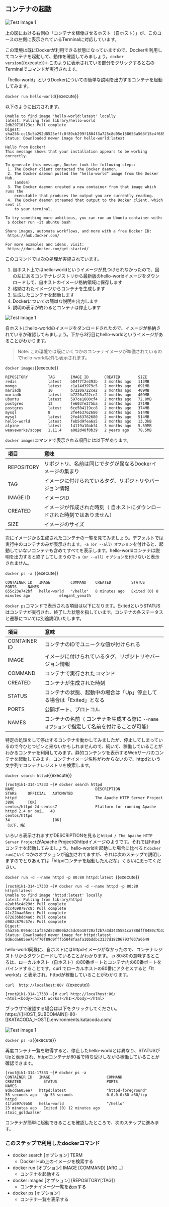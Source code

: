 ## コンテナの起動

![Test Image 1](https://raw.githubusercontent.com/mayumi00/katacoda-scenarios/main/container101/images/image00.png)　

上の図における右側の「コンテナを稼働させるホスト（自ホスト）」が、このコースの左側に表示されているTerminalに対応しています。

この環境は既にDockerが利用できる状態になっていますので、Dockerを利用してコンテナを起動して、動作を確認してみましょう。`docker version`{{execute}}←このように表示されている部分をクリックすると右のTerminalでコマンドが実行されます。

「hello-world」というDockerについての簡単な説明を出力するコンテナを起動してみます。

`docker run hello-world`{{execute}}

以下のように出力されます。

```text
Unable to find image 'hello-world:latest' locally
latest: Pulling from library/hello-world
2db29710123e: Pull complete 
Digest: sha256:cc15c5b292d8525effc0f89cb299f1804f3a725c8d05e158653a563f15e4f685
Status: Downloaded newer image for hello-world:latest

Hello from Docker!
This message shows that your installation appears to be working correctly.

To generate this message, Docker took the following steps:
 1. The Docker client contacted the Docker daemon.
 2. The Docker daemon pulled the "hello-world" image from the Docker Hub.
    (amd64)
 3. The Docker daemon created a new container from that image which runs the
    executable that produces the output you are currently reading.
 4. The Docker daemon streamed that output to the Docker client, which sent it
    to your terminal.

To try something more ambitious, you can run an Ubuntu container with:
 $ docker run -it ubuntu bash

Share images, automate workflows, and more with a free Docker ID:
 https://hub.docker.com/

For more examples and ideas, visit:
 https://docs.docker.com/get-started/
 ```

このコマンドでは次の処理が実施されています。

1. 自ホスト上ではhello-worldというイメージが見つけられなかったので、図の左にあるコンテナレジストリから最新版のhello-worldイメージをダウンロードして、自ホストのイメージ格納領域に保存します
1. 格納されたイメージからコンテナを生成します
1. 生成したコンテナを起動します
1. Dockerについての簡単な説明を出力します
1. 説明の表示が終わるとコンテナは停止します


![Test Image 1](https://raw.githubusercontent.com/mayumi00/katacoda-scenarios/main/container101/images/image01.png)

自ホストにhello-worldのイメージをダンロードされたので、イメージが格納されているか確認してみましょう。下から3行目にhello-worldというイメージがあることがわかります。
> Note: この環境では既にいくつかのコンテナイメージが準備されているのでhello-world以外も表示されます。

 `docker images`{{execute}}
 
```text
REPOSITORY         TAG       IMAGE ID       CREATED        SIZE
redis              latest    b8477f2e393b   2 months ago   113MB
mongo              latest    c1a14d3979c5   2 months ago   691MB
mariadb            10        b7220a722ce2   2 months ago   409MB
mariadb            latest    b7220a722ce2   2 months ago   409MB
ubuntu             latest    597ce1600cf4   2 months ago   72.8MB
postgres           12        fe603fe275ba   2 months ago   371MB
postgres           latest    6ce504119cc8   2 months ago   374MB
mysql              8         2fe463762680   2 months ago   514MB
mysql              latest    2fe463762680   2 months ago   514MB
hello-world        latest    feb5d9fea6a5   2 months ago   13.3kB
alpine             latest    14119a10abf4   3 months ago   5.59MB
weaveworks/scope   1.11.4    a082d48f0b39   2 years ago    78.5MB
```
 `docker images`コマンドで表示される項目には以下があります。
 
 | 項目 | 意味 | 
|:-----------|:------------|
| REPOSITORY | リポジトリ、名前は同じでタグが異なるDockerイメージの集まり | 
| TAG | イメージに付けられているタグ、リポジトリやバージョン情報 | 
| IMAGE ID | イメージID | 
| CREATED | イメージが作成された時刻（ 自ホストにダウンロードされた時刻ではありません） |
| SIZE | イメージのサイズ |

次にイメージから生成されたコンテナの一覧を見てみましょう。デフォルトでは実行中のコンテナのみが表示されます。`-a（or --all）オプション`を付けると、起動していないコンテナも含めてすべてを表示します。hello-worldコンテナは説明を出力すると終了してしまうので`-a（or --all）オプション`を付けないと表示されません。 

`docker ps -a `{{execute}}

```text
CONTAINER ID   IMAGE         COMMAND    CREATED         STATUS                     PORTS     NAMES
655c23e742bf   hello-world   "/hello"   8 minutes ago   Exited (0) 8 minutes ago             elegant_yonath
 ```
  `docker ps`コマンドで表示される項目は以下になります。ExitedというSTATUSはコンテナが実行され、終了した状態を指しています。コンテナの各ステータスと遷移については別途説明いたします。

  | 項目 | 意味 | 
|:-----------|:------------|
| CONTAINER ID | コンテナのIDでユニークな値が付けられる | 
| IMAGE | イメージに付けられているタグ、リポジトリやバージョン情報 | 
| COMMAND | コンテナで実行されたコマンド | 
| CREATED | コンテナが生成された時刻 |
| STATUS | コンテナの状態、起動中の場合は「Up」停止してる場合は「Exited」となる |
| PORTS | 公開ポート、プロトコル |
| NAMES | コンテナの名前（ コンテナを生成する際に `--nameオプション`で指定して名前を付けることが可能）|

特定の処理をして停止するコンテナを動かしてみましたが、停止してしまっているので今ひとつピンと来ないかもしれませんので、続いて、稼働していることがわかるコンテナを利用してみます。静的コンテンツを表示するWebサーバのコンテナを起動してみます。コンテナイメージ名称がわからないので、httpdという文字列でコンテナレジストリを検索します。

`docker search httpd`{{execute}}
```text
[root@ik1-314-17333 ~]# docker search httpd
NAME                                    DESCRIPTION                                     STARS     OFFICIAL   AUTOMATED
httpd                                   The Apache HTTP Server Project                  3806      [OK]
centos/httpd-24-centos7                 Platform for running Apache httpd 2.4 or bui…   40
centos/httpd                                                                            34                   [OK]
（以下、略）
```

いろいろ表示されますがDESCRIPTIONを見ると`httpd / The Apache HTTP Server Project`がApache Projectのhttpdイメージのようです。それではhttpdコンテナを起動してみましょう。hello-worldを起動した場合に比べると`docker run`にいくつかのオプションが追加されてますが、それは次のステップで説明しますのでとりあえずは「httpdコンテナを起動したんだな」くらいに思ってください。

`docker run -d --name httpd -p 80:80 httpd:latest `{{execute}}

```text
[root@ik1-314-17333 ~]# docker run -d --name httpd -p 80:80 httpd:latest
Unable to find image 'httpd:latest' locally
latest: Pulling from library/httpd
a2abf6c4d29d: Pull complete
dcc4698797c8: Pull complete
41c22baa66ec: Pull complete
67283bbdd4a0: Pull complete
d982c879c57e: Pull complete
Digest: sha256:0954cc1af252d824860b2c5dc0a10720af2b7a3d3435581ca788dff8480c7b32
Status: Downloaded newer image for httpd:latest
8d6cda605ee754f70f89d0fffb5048faafa10bddbc3137d18206793f037a6649
 ```
 
hello-world同様に、自ホストにはhttpdイメージがなかったので、コンテナレジストリからダウンロードしていることがわかります。-p 80:80の意味するところは、ローカルホスト（自ホスト）の80番ポートとコンテナ内の80番ポートをバインドすることです。curl でローカルホストの80番にアクセスすると「It works!」と表示され、httpdが稼働していることがわかります。

 `curl  http://localhost:80/ `{{execute}}
 
 ```text
[root@ik1-314-17333 ~]# curl http://localhost:80/
<html><body><h1>It works!</h1></body></html>
 ```
 
 ブラウザで確認する場合は以下をクリックしてください。
 https://[[HOST_SUBDOMAIN]]-80-[[KATACODA_HOST]].environments.katacoda.com/
 
 ![Test Image 1](https://raw.githubusercontent.com/mayumi00/katacoda-scenarios/main/container101/images/image02.png)　
 
 ` docker ps -a `{{execute}}

再度コンテナ一覧を取得すると、停止したhello-worldとは異なり、STATUSがUpと表示され、httpdコンテナが80番で待ち受けしながら稼働していることが確認できます。

```text
[root@ik1-314-17333 ~]# docker ps -a
CONTAINER ID   IMAGE                         COMMAND                  CREATED          STATUS                      PORTS                  NAMES
8d6cda605ee7   httpd:latest                  "httpd-foreground"       55 seconds ago   Up 53 seconds               0.0.0.0:80->80/tcp     httpd
41fa697c9b50   hello-world                   "/hello"                 23 minutes ago   Exited (0) 12 minutes ago                          stoic_goldwasser
 ```
 コンテナが簡単に起動できることを確認したところで、次のステップに進みます。



###  このステップで利用したdockerコマンド
- docker search [オプション] TERM
   - Docker Hub上のイメージを検索する
- docker run [オプション] IMAGE [COMMAND] [ARG...]
  - コンテナを起動する
- docker images [オプション] [REPOSITORY[:TAG]]
  - コンテナイメージ一覧を表示する
- docker ps [オプション]
  - コンテナ一覧を表示する



 